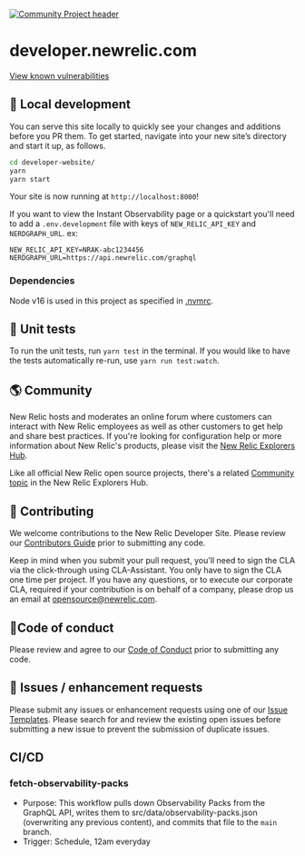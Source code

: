 [![Community Project header](https://github.com/newrelic/open-source-office/raw/master/examples/categories/images/Community_Project.png)](https://github.com/newrelic/open-source-office/blob/master/examples/categories/index.md#category-community-project)

# developer.newrelic.com

[View known vulnerabilities](https://snyk.io/test/github/newrelic/developer-website)

## 🚀 Local development

You can serve this site locally to quickly see your changes and additions before you PR them. To get started, navigate into your new site’s directory and start it up, as follows.

```sh
cd developer-website/
yarn
yarn start
```

Your site is now running at `http://localhost:8000`!

If you want to view the Instant Observability page or a quickstart you'll need to add a `.env.development` file with keys of `NEW_RELIC_API_KEY` and `NERDGRAPH_URL`.
ex:

```
NEW_RELIC_API_KEY=NRAK-abc1234456
NERDGRAPH_URL=https://api.newrelic.com/graphql
```

### Dependencies

Node v16 is used in this project as specified in [.nvmrc](https://github.com/newrelic/developer-website/blob/master/.nvmrc).

## 📝 Unit tests

To run the unit tests, run `yarn test` in the terminal. If you would like to
have the tests automatically re-run, use `yarn run test:watch`.

## 🌎 Community

New Relic hosts and moderates an online forum where customers can interact with
New Relic employees as well as other customers to get help and share best practices. If you're looking for configuration help or more information about New Relic's products, please visit the [New Relic Explorers Hub](https://discuss.newrelic.com/).

Like all official New Relic open source projects, there's a related
[Community topic](https://discuss.newrelic.com/t/developer-newrelic-com/108069)
in the New Relic Explorers Hub.

## 🚧 Contributing

We welcome contributions to the New Relic Developer Site. Please review our
[Contributors Guide](CONTRIBUTING.md) prior to submitting any code.

Keep in mind when you submit your pull request, you'll need to sign the CLA via the click-through using CLA-Assistant. You only have to sign the CLA one time per project. If you have any questions, or to execute our corporate CLA, required if your contribution is on behalf of a company, please drop us an email at opensource@newrelic.com.

## 🚦Code of conduct

Please review and agree to our [Code of Conduct](CODE_OF_CONDUCT.md) prior to submitting any code.

## 🐛 Issues / enhancement requests

Please submit any issues or enhancement requests using one of our
[Issue Templates](https://github.com/newrelic/developer-website/issues/new/choose).
Please search for and review the existing open issues before submitting a new
issue to prevent the submission of duplicate issues.

## CI/CD

### fetch-observability-packs

- Purpose: This workflow pulls down Observability Packs from the GraphQL API, writes them to src/data/observability-packs.json (overwriting any previous content), and commits that file to the `main` branch.
- Trigger: Schedule, 12am everyday

